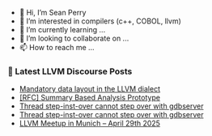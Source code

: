 - 👋 Hi, I’m Sean Perry
- 👀 I’m interested in compilers (c++, COBOL, llvm)
- 🌱 I’m currently learning ...
- 💞️ I’m looking to collaborate on ...
- 📫 How to reach me ...

<!---
s66perry/s66perry is a ✨ special ✨ repository because its `README.md` (this file) appears on your GitHub profile.
You can click the Preview link to take a look at your changes.
--->
### 📕 Latest LLVM Discourse Posts

<!-- DISCOURSE-LLVM:START -->
- [Mandatory data layout in the LLVM dialect](https://discourse.llvm.org/t/mandatory-data-layout-in-the-llvm-dialect/85875?page=2#post_24)
- [[RFC] Summary Based Analysis Prototype](https://discourse.llvm.org/t/rfc-summary-based-analysis-prototype/85945#post_7)
- [Thread step-inst-over cannot step over with gdbserver](https://discourse.llvm.org/t/thread-step-inst-over-cannot-step-over-with-gdbserver/85955#post_3)
- [Thread step-inst-over cannot step over with gdbserver](https://discourse.llvm.org/t/thread-step-inst-over-cannot-step-over-with-gdbserver/85955#post_2)
- [LLVM Meetup in Munich – April 29th 2025](https://discourse.llvm.org/t/llvm-meetup-in-munich-april-29th-2025/85780#post_2)
<!-- DISCOURSE-LLVM:END -->

